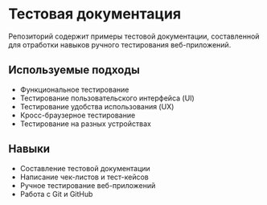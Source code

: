 # Тестовая документация

Репозиторий содержит примеры тестовой документации, составленной для отработки навыков ручного тестирования веб-приложений.

## Используемые подходы

- Функциональное тестирование
- Тестирование пользовательского интерфейса (UI)
- Тестирование удобства использования (UX)
- Кросс-браузерное тестирование
- Тестирование на разных устройствах

## Навыки

- Составление тестовой документации
- Написание чек-листов и тест-кейсов
- Ручное тестирование веб-приложений
- Работа с Git и GitHub
